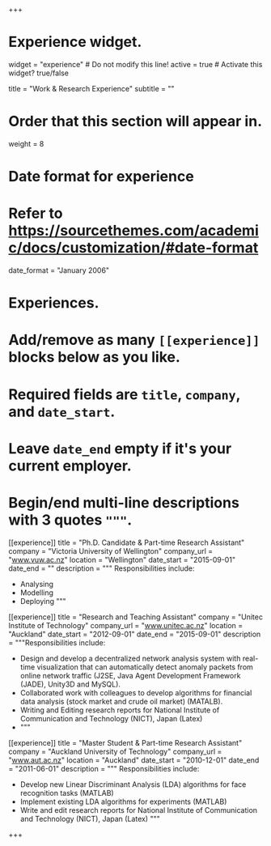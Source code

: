 +++
# Experience widget.
widget = "experience"  # Do not modify this line!
active = true  # Activate this widget? true/false

title = "Work & Research Experience"
subtitle = ""

# Order that this section will appear in.
weight = 8

# Date format for experience
#   Refer to https://sourcethemes.com/academic/docs/customization/#date-format
date_format = "January 2006"

# Experiences.
#   Add/remove as many `[[experience]]` blocks below as you like.
#   Required fields are `title`, `company`, and `date_start`.
#   Leave `date_end` empty if it's your current employer.
#   Begin/end multi-line descriptions with 3 quotes `"""`.
[[experience]]
  title = "Ph.D. Candidate & Part-time Research Assistant"
  company = "Victoria University of Wellington"
  company_url = "www.vuw.ac.nz"
  location = "Wellington"
  date_start = "2015-09-01"
  date_end = ""
  description = """
  Responsibilities include:
  
  * Analysing
  * Modelling
  * Deploying
  """

[[experience]]
  title = "Research and Teaching Assistant"
  company = "Unitec Institute of Technology"
  company_url = "www.unitec.ac.nz"
  location = "Auckland"
  date_start = "2012-09-01"
  date_end = "2015-09-01"
  description = """Responsibilities include:
  
  * Design and develop a decentralized network analysis system with real-time visualization that can automatically detect anomaly packets from online network traffic (J2SE, Java Agent Development Framework (JADE), Unity3D and MySQL).
  * Collaborated work with colleagues to develop algorithms for financial data analysis (stock market and crude oil market) (MATALB). 
  * Writing and Editing research reports for National Institute of Communication and Technology (NICT), Japan (Latex)
  * """

[[experience]]
  title = "Master Student & Part-time Research Assistant"
  company = "Auckland University of Technology"
  company_url = "www.aut.ac.nz"
  location = "Auckland"
  date_start = "2010-12-01"
  date_end = "2011-06-01"
  description = """
  Responsibilities include:

  * Develop new Linear Discriminant Analysis (LDA) algorithms for face recognition tasks (MATLAB) 
  * Implement existing LDA algorithms for experiments (MATLAB)
  * Write and edit research reports for National Institute of Communication and Technology (NICT), Japan (Latex)
  """

+++

